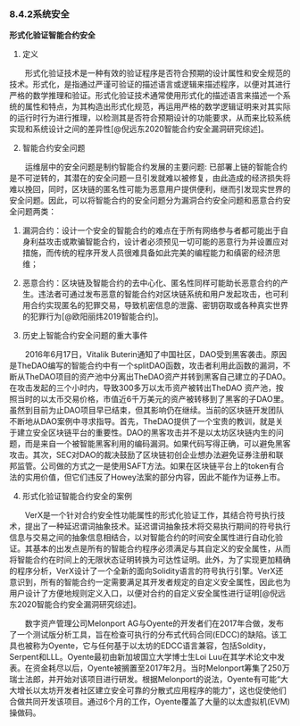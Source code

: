 ### 8.4.2系统安全
**形式化验证智能合约安全**

1. 定义

&emsp;&emsp;形式化验证技术是一种有效的验证程序是否符合预期的设计属性和安全规范的技术。形式化，是指通过严谨可验证的描述语言或逻辑来描述程序，以便对其进行严格的数学推理和验证。形式化验证技术通常使用形式化的描述语言来描述一个系统的属性和特点，为其构造出形式化规范，再运用严格的数学逻辑证明来对其实际的运行时行为进行推理，以检测其是否符合预期设计的功能要求，从而来比较系统实现和系统设计之间的差异性[@倪远东2020智能合约安全漏洞研究综述]。

2. 智能合约安全问题

&emsp;&emsp;运维层中的安全问题是制约智能合约发展的主要问题: 已部署上链的智能合约是不可逆转的，其潜在的安全问题一旦引发就难以被修复，由此造成的经济损失将难以挽回，同时，区块链的匿名性可能为恶意用户提供便利，继而引发现实世界的安全问题。因此，可以将智能合约的安全问题分为漏洞合约安全问题和恶意合约安全问题两类：

1. 漏洞合约：设计一个安全的智能合约的难点在于所有网络参与者都可能出于自身利益攻击或欺骗智能合约，设计者必须预见一切可能的恶意行为并设置应对措施，而传统的程序开发人员很难具备如此完美的编程能力和缜密的经济思维；
2. 恶意合约：区块链及智能合约的去中心化、匿名性同样可能助长恶意合约的产生。违法者可通过发布恶意的智能合约对区块链系统和用户发起攻击，也可利用合约实现匿名的犯罪交易，导致机密信息的泄露、密钥窃取或各种真实世界的犯罪行为[@欧阳丽炜2019智能合约]。

3. 历史上智能合约安全问题的重大事件

&emsp;&emsp;2016年6月17日，Vitalik Buterin通知了中国社区，DAO受到黑客袭击。原因是TheDAO编写的智能合约中有一个splitDAO函数，攻击者利用此函数的漏洞，不断从TheDAO项⽬的资产池中分离出TheDAO资产并转到黑客自己建立的子DAO。在攻击发起的三个小时内，导致300多万以太币资产被转出TheDAO 资产池，按照当时的以太币交易价格，市值近6千万美元的资产被转移到了黑客的子DAO里。虽然到目前为止DAO项目早已结束，但其影响仍在继续。当前的区块链开发团队不断地从DAO案例中寻求指导。首先，TheDAO提供了一个宝贵的教训，就是关于建立安全区块链平台的重要性。DAO的黑客攻击并不是以太坊区块链内生的问题，而是来自一个被智能黑客利用的编码漏洞。如果代码写得正确，可以避免黑客攻击。其次，SEC对DAO的裁决鼓励了区块链初创企业想办法避免证券注册和联邦监管。公司做的方式之一是使用SAFT方法。如果在区块链平台上的token有合法的实用价值，但它们违反了Howey法案的部分内容，因此不能作为证券上市。

4. 形式化验证智能合约安全的案例

&emsp;&emsp;VerX是一个针对合约安全性功能属性的形式化验证工作，其结合符号执行技术，提出了一种延迟谓词抽象技术。延迟谓词抽象技术将交易执行期间的符号执行信息与交易之间的抽象信息相结合，以对智能合约的时间安全属性进行自动化验证。其基本的出发点是所有的智能合约程序必须满足与其自定义的安全属性，从而将智能合约在时间上的无限状态证明转换为可达性证明。此外，为了实现更加精确的程序分析，VerX设计了一个全新的面向Solidity语言的符号执行引擎。VerX还意识到，所有的智能合约一定需要满足其开发者规定的自定义安全属性，因此也为用户设计了方便地规则定义入口，以便对合约的自定义安全属性进行证明[@倪远东2020智能合约安全漏洞研究综述]。

&emsp;&emsp;数字资产管理公司Melonport AG与Oyente的开发者们在2017年合做，发布了一个测试版分析工具，旨在检查可执行的分布式代码合同(EDCC)的缺陷。该工具也被称为Oyente，它与任何基于以太坊的EDCC语言兼容，包括Soldity，Serpent和LLL。Oyente最初由新加坡国立大学博士生Loi Luu在其学术论文中发表。在资金耗尽以后，Oyente被搁置至2017年2月。当时Melonport筹集了250万瑞士法郎，并开始对该项目进行研发。根据Melonport的说法，Oyente有可能“大大增长以太坊开发者社区建立安全可靠的分散式应用程序的能力”，这也促使他们合做共同开发该项目。通过6个月的工作，Oyente覆盖了大量的以太虚拟机(EVM)操做码。
